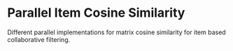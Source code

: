 # Parallel Item Cosine Similarity

Different parallel implementations for matrix cosine similarity for
item based collaborative filtering.
